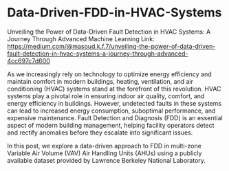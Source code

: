 # Data-Driven-FDD-in-HVAC-Systems
Unveiling the Power of Data-Driven Fault Detection in HVAC Systems: A Journey Through Advanced Machine Learning
Link: https://medium.com/@masoud.k.f.7/unveiling-the-power-of-data-driven-fault-detection-in-hvac-systems-a-journey-through-advanced-4cc697c7d600

As we increasingly rely on technology to optimize energy efficiency and maintain comfort in modern buildings, heating, ventilation, and air conditioning (HVAC) systems stand at the forefront of this revolution. HVAC systems play a pivotal role in ensuring indoor air quality, comfort, and energy efficiency in buildings. However, undetected faults in these systems can lead to increased energy consumption, suboptimal performance, and expensive maintenance. Fault Detection and Diagnosis (FDD) is an essential aspect of modern building management, helping facility operators detect and rectify anomalies before they escalate into significant issues.

In this post, we explore a data-driven approach to FDD in multi-zone Variable Air Volume (VAV) Air Handling Units (AHUs) using a publicly available dataset provided by Lawrence Berkeley National Laboratory.
